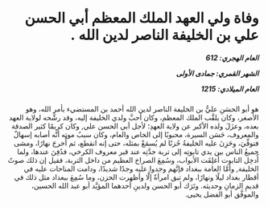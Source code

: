 <h1 dir="rtl">وفاة ولي العهد الملك المعظم أبي الحسن علي بن الخليفة الناصر لدين الله .</h1>

<h5 dir="rtl">العام الهجري:  612

الشهر القمري: جمادى الأولى

العام الميلادي: 1215</h5>

<p dir="rtl">هو أبو الحسَنِ عليُّ بن الخليفة الناصر لدين الله أحمد بن المستضيء بأمر الله، وهو الأصغر، وكان يلقَّب الملك المعظم، وكان أحبَّ ولدي الخليفة إليه، وقد رشَّحه لولاية العهد بعده، وعزَلَ ولده الأكبر عن ولاية العهدِ؛ لأجل أبي الحسن علي, وكان كريمًا كثير الصدقة والمعروف، حَسَن السيرة، محبوبًا إلى الخاص والعام، وكان سببُ موتِه أنَّه أصابه إسهالٌ فتوفِّيَ، وحَزِنَ عليه الخليفةُ حُزنًا لم يُسمَعْ بمثله، حتى إنه انقطع، ثم أُخرجَ نهارًا، ومشى جميعُ الناس بين يدي تابوتِه إلى تربة جدَّتِه عند قبر معروف الكرخي، فدُفِنَ عندها، ولما أُدخِل التابوت أُغلِقَت الأبواب، وسُمِعَ الصراخ العظيم من داخل التربة، فقيل إن ذلك صوتُ الخليفة, وأمَّا العامة ببغداد فإنَّهم وجدوا عليه وجدًا شديدًا، ودامت المناحات عليه في أقطار بغداد ليلًا ونهارًا، ولم تبق امرأةٌ إلَّا وأظهرت الحزن، وما سُمِعَ ببغداد مثل ذلك في قديمِ الزمانِ وحديثه. وتَرَك أبو الحسن ولدينِ أحدهما المؤيَّد أبو عبد الله الحسين، والموفَّق أبو الفضل يحيى.</p></br>
